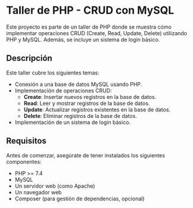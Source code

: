 # Taller de PHP - CRUD con MySQL

Este proyecto es parte de un taller de PHP donde se muestra cómo implementar operaciones CRUD (Create, Read, Update, Delete) utilizando PHP y MySQL. Además, se incluye un sistema de login básico.

## Descripción

Este taller cubre los siguientes temas:
- Conexión a una base de datos MySQL usando PHP.
- Implementación de operaciones CRUD:
  - **Create**: Insertar nuevos registros en la base de datos.
  - **Read**: Leer y mostrar registros de la base de datos.
  - **Update**: Actualizar registros existentes en la base de datos.
  - **Delete**: Eliminar registros de la base de datos.
- Implementación de un sistema de login básico.

## Requisitos

Antes de comenzar, asegúrate de tener instalados los siguientes componentes:

- PHP >= 7.4
- MySQL
- Un servidor web (como Apache)
- Un navegador web
- Composer (para gestión de dependencias, opcional)
